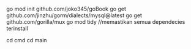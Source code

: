 go mod init github.com/joko345/goBook
go get github.com/jinzhu/gorm/dialects/mysql@latest
go get github.com/gorilla/mux
go mod tidy //memastikan semua dependecies terinstall

cd cmd
cd main